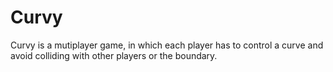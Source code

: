 # Curvy

Curvy is a mutiplayer game, in which each player has to control a curve and avoid colliding with other players or the boundary.